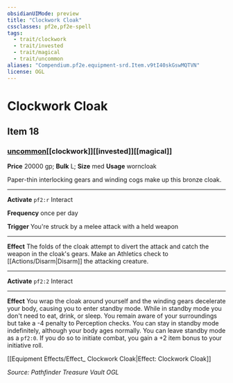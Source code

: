 ```yaml
---
obsidianUIMode: preview
title: "Clockwork Cloak"
cssclasses: pf2e,pf2e-spell
tags:
  - trait/clockwork
  - trait/invested
  - trait/magical
  - trait/uncommon
aliases: "Compendium.pf2e.equipment-srd.Item.v9tI40skGswMQTVN"
license: OGL
---
```

# Clockwork Cloak
## Item 18
### [uncommon](uncommon "Uncommon Rarity Trait")[[clockwork]][[invested]][[magical]]


**Price** 20000 gp; 
**Bulk** L; **Size** med
**Usage** worncloak

Paper-thin interlocking gears and winding cogs make up this bronze cloak.

* * *

**Activate** `pf2:r` Interact

**Frequency** once per day

**Trigger** You're struck by a melee attack with a held weapon

* * *

**Effect** The folds of the cloak attempt to divert the attack and catch the weapon in the cloak's gears. Make an Athletics check to [[Actions/Disarm|Disarm]] the attacking creature.

* * *

**Activate** `pf2:2` Interact

* * *

**Effect** You wrap the cloak around yourself and the winding gears decelerate your body, causing you to enter standby mode. While in standby mode you don't need to eat, drink, or sleep. You remain aware of your surroundings but take a -4 penalty to Perception checks. You can stay in standby mode indefinitely, although your body ages normally. You can leave standby mode as a `pf2:0`. If you do so to initiate combat, you gain a +2 item bonus to your initiative roll.

[[Equipment Effects/Effect_ Clockwork Cloak|Effect: Clockwork Cloak]]

*Source: Pathfinder Treasure Vault*
*OGL*